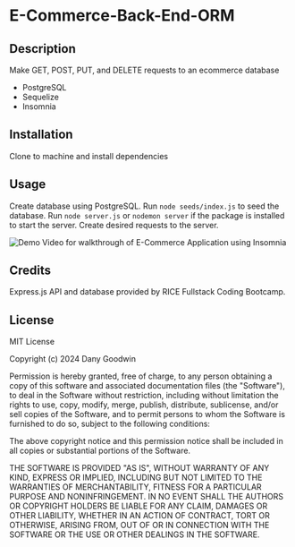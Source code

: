 # E-Commerce-Back-End-ORM

## Description

Make GET, POST, PUT, and DELETE requests to an ecommerce database

- PostgreSQL
- Sequelize
- Insomnia

## Installation

Clone to machine and install dependencies

## Usage

Create database using PostgreSQL.
Run `node seeds/index.js` to seed the database.
Run `node server.js` or `nodemon server` if the package is installed to start the server. 
Create desired requests to the server.

![Demo Video for walkthrough of E-Commerce Application using Insomnia](https://drive.google.com/file/d/1cSMYAr9L0dubaZgGrMDVIHoE6LEf-vL2/view)

## Credits

Express.js API and database provided by RICE Fullstack Coding Bootcamp.

## License

MIT License

Copyright (c) 2024 Dany Goodwin

Permission is hereby granted, free of charge, to any person obtaining a copy of this software and associated documentation files (the "Software"), to deal in the Software without restriction, including without limitation the rights to use, copy, modify, merge, publish, distribute, sublicense, and/or sell copies of the Software, and to permit persons to whom the Software is furnished to do so, subject to the following conditions:

The above copyright notice and this permission notice shall be included in all copies or substantial portions of the Software.

THE SOFTWARE IS PROVIDED "AS IS", WITHOUT WARRANTY OF ANY KIND, EXPRESS OR IMPLIED, INCLUDING BUT NOT LIMITED TO THE WARRANTIES OF MERCHANTABILITY, FITNESS FOR A PARTICULAR PURPOSE AND NONINFRINGEMENT. IN NO EVENT SHALL THE AUTHORS OR COPYRIGHT HOLDERS BE LIABLE FOR ANY CLAIM, DAMAGES OR OTHER LIABILITY, WHETHER IN AN ACTION OF CONTRACT, TORT OR OTHERWISE, ARISING FROM, OUT OF OR IN CONNECTION WITH THE SOFTWARE OR THE USE OR OTHER DEALINGS IN THE SOFTWARE.
